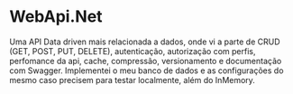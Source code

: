# WebApi.Net

Uma API Data driven mais relacionada a dados, onde vi a parte de CRUD (GET, POST, PUT, DELETE), autenticação, autorização com perfis, perfomance da api, cache, compressão, versionamento e documentação com Swagger.
Implementei o meu banco de dados e as configurações do mesmo caso precisem para testar localmente, além do InMemory.
